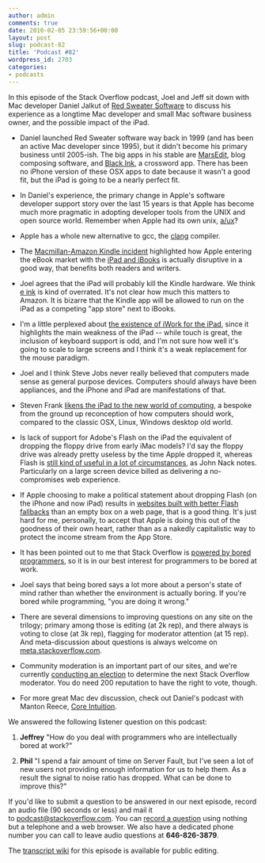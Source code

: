 ```yaml
---
author: admin
comments: true
date: 2010-02-05 23:59:56+00:00
layout: post
slug: podcast-82
title: 'Podcast #82'
wordpress_id: 2703
categories:
- podcasts
---
```


In this episode of the Stack Overflow podcast, Joel and Jeff sit down with Mac developer Daniel Jalkut of [Red Sweater Software](http://www.red-sweater.com/) to discuss his experience as a longtime Mac developer and small Mac software business owner, and the possible impact of the iPad.



	
  * Daniel launched Red Sweater software way back in 1999 (and has been an active Mac developer since 1995), but it didn't become his primary business until 2005-ish. The big apps in his stable are [MarsEdit](http://www.red-sweater.com/marsedit/), blog composing software, and [Black Ink](http://www.red-sweater.com/blackink/), a crossword app. There has been no iPhone version of these OSX apps to date because it wasn't a good fit, but the iPad is going to be a nearly perfect fit.

	
  * In Daniel's experience, the primary change in Apple's software developer support story over the last 15 years is that Apple has become much more pragmatic in adopting developer tools from the UNIX and open source world. Remember when Apple had its own unix, [a/ux](http://en.wikipedia.org/wiki/A/UX)?

	
  * Apple has a whole new alternative to gcc, the [clang](http://en.wikipedia.org/wiki/Clang) compiler.

	
  * The [Macmillan-Amazon Kindle incident](http://www.antipope.org/charlie/blog-static/2010/01/amazonmacmillan-other-perspect.html) highlighted how Apple entering the eBook market with the [iPad and iBooks](http://www.apple.com/ipad/features/) is actually disruptive in a good way, that benefits both readers and writers.

	
  * Joel agrees that the iPad will probably kill the Kindle hardware. We think [e ink](http://en.wikipedia.org/wiki/E_Ink) is kind of overrated. It's not clear how much this matters to Amazon. It is bizarre that the Kindle app will be allowed to run on the iPad as a competing "app store" next to iBooks.

	
  * I'm a little perplexed about [the existence of iWork for the iPad](http://www.youtube.com/watch?v=SBPnB3noTa8), since it highlights the main weakness of the iPad -- while touch is great, the inclusion of keyboard support is odd, and I'm not sure how well it's going to scale to large screens and I think it's a weak replacement for the mouse paradigm.

	
  * Joel and I think Steve Jobs never really believed that computers made sense as general purpose devices. Computers should always have been appliances, and the iPhone and iPad are manifestations of that.

	
  * Steven Frank [likens the iPad to the new world of computing](http://stevenf.tumblr.com/post/359224392/i-need-to-talk-to-you-about-computers-ive-been), a bespoke from the ground up reconception of how computers should work, compared to the classic OSX, Linux, Windows desktop old world.

	
  * Is lack of support for Adobe's Flash on the iPad the equivalent of dropping the floppy drive from early iMac models? I'd say the floppy drive was already pretty useless by the time Apple dropped it, whereas Flash is [still kind of useful in a lot of circumstances](http://blogs.adobe.com/jnack/2010/01/sympathy_for_the_devil.html), as John Nack notes. Particularly on a large screen device billed as delivering a no-compromises web experience.

	
  * If Apple choosing to make a political statement about dropping Flash (on the iPhone and now iPad) results in [websites built with better Flash fallbacks](http://www.zeldman.com/2010/02/01/flash-ipad-standards/) than an empty box on a web page, that is a good thing. It's just hard for me, personally, to accept that Apple is doing this out of the goodness of their own heart, rather than as a nakedly capitalistic way to protect the income stream from the App Store.

	
  * It has been pointed out to me that Stack Overflow is [powered by bored programmers](http://meta.stackoverflow.com/questions/28642/why-do-i-get-more-satisfaction-out-of-participating-in-so-than-out-of-my-job), so it is in our best interest for programmers to be bored at work.

	
  * Joel says that being bored says a lot more about a person's state of mind rather than whether the environment is actually boring. If you're bored while programming, "you are doing it wrong."

	
  * There are several dimensions to improving questions on any site on the trilogy; primary among those is editing (at 2k rep), and there always is voting to close (at 3k rep), flagging for moderator attention (at 15 rep). And meta-discussion about questions is always welcome on [meta.stackoverflow.com](http://meta.stackoverflow.com).

	
  * Community moderation is an important part of our sites, and we're currently [conducting an election](http://blog.stackoverflow.com/2010/02/stack-overflow-2010-moderator-election-begins/) to determine the next Stack Overflow moderator. You do need 200 reputation to have the right to vote, though.

	
  * For more great Mac dev discussion, check out Daniel's podcast with Manton Reece, [Core Intuition](http://www.coreint.org/).


We answered the following listener question on this podcast:

	
  1. **Jeffrey** "How do you deal with programmers who are intellectually bored at work?"

	
  2. **Phil** "I spend a fair amount of time on Server Fault, but I've seen a lot of new users not providing enough information for us to help them. As a result the signal to noise ratio has dropped. What can be done to improve this?"


If you'd like to submit a question to be answered in our next episode, record an audio file (90 seconds or less) and mail it to [podcast@stackoverflow.com](mailto:podcast@stackoverflow.com). You can [record a question](http://blog.stackoverflow.com/index.php/2008/05/recording-podcast-questions-using-your-telephone/) using nothing but a telephone and a web browser. We also have a dedicated phone number you can call to leave audio questions at **646-826-3879**.

The [transcript wiki](https://stackoverflow.fogbugz.com/default.asp?W29126) for this episode is available for public editing.


